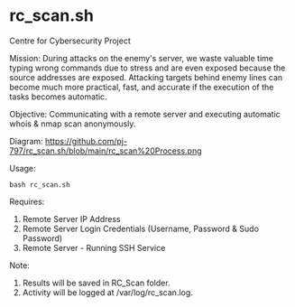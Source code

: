 # rc_scan.sh
Centre for Cybersecurity Project

Mission: During attacks on the enemy's server, we waste valuable time typing wrong commands due to stress and are even exposed because the source addresses are exposed. Attacking targets behind enemy lines can become much more practical, fast, and accurate if the execution of the tasks becomes automatic.

Objective: Communicating with a remote server and executing automatic whois &amp; nmap scan anonymously.

Diagram: https://github.com/pj-797/rc_scan.sh/blob/main/rc_scan%20Process.png

Usage:

	bash rc_scan.sh
Requires:
  1) Remote Server IP Address
  2) Remote Server Login Credentials (Username, Password & Sudo Password)
  3) Remote Server - Running SSH Service

Note:
1) Results will be saved in RC_Scan folder.
2) Activity will be logged at /var/log/rc_scan.log.
